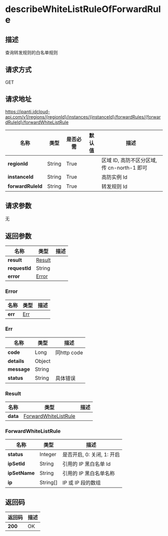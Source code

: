 # describeWhiteListRuleOfForwardRule


## 描述
查询转发规则的白名单规则

## 请求方式
GET

## 请求地址
https://ipanti.jdcloud-api.com/v1/regions/{regionId}/instances/{instanceId}/forwardRules/{forwardRuleId}/forwardWhiteListRule

|名称|类型|是否必需|默认值|描述|
|---|---|---|---|---|
|**regionId**|String|True| |区域 ID, 高防不区分区域, 传 cn-north-1 即可|
|**instanceId**|String|True| |高防实例 Id|
|**forwardRuleId**|String|True| |转发规则 Id|

## 请求参数
无


## 返回参数
|名称|类型|描述|
|---|---|---|
|**result**|[Result](describewhitelistruleofforwardrule#result)| |
|**requestId**|String| |
|**error**|[Error](describewhitelistruleofforwardrule#error)| |

### <div id="error">Error</div>
|名称|类型|描述|
|---|---|---|
|**err**|[Err](describewhitelistruleofforwardrule#err)| |
### <div id="err">Err</div>
|名称|类型|描述|
|---|---|---|
|**code**|Long|同http code|
|**details**|Object| |
|**message**|String| |
|**status**|String|具体错误|
### <div id="result">Result</div>
|名称|类型|描述|
|---|---|---|
|**data**|[ForwardWhiteListRule](describewhitelistruleofforwardrule#forwardwhitelistrule)| |
### <div id="forwardwhitelistrule">ForwardWhiteListRule</div>
|名称|类型|描述|
|---|---|---|
|**status**|Integer|是否开启, 0: 关闭, 1: 开启|
|**ipSetId**|String|引用的 IP 黑白名单 Id|
|**ipSetName**|String|引用的 IP 黑白名单名称|
|**ip**|String[]|IP 或 IP 段的数组|

## 返回码
|返回码|描述|
|---|---|
|**200**|OK|
